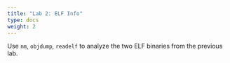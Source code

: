 ```yaml
---
title: "Lab 2: ELF Info"
type: docs
weight: 2
---
```


Use `nm`, `objdump`, `readelf` to analyze the two ELF binaries from the previous lab.
